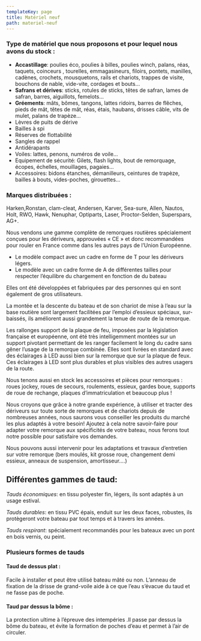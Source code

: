 ```yaml
---
templateKey: page
title: Matériel neuf
path: materiel-neuf
---
```

### Type de matériel que nous proposons et pour lequel nous avons du stock :

* **Accastillage**: poulies éco, poulies à billes, poulies winch, palans, réas, taquets, coinceurs , tourelles, emmagasineurs, filoirs, pontets, manilles, cadènes, crochets, mousquetons, rails et chariots, trappes de visite, bouchons de nable, vide-vite, cordages et bouts…
* **Safrans et dérives**: sticks, rotules de sticks, têtes de safran, lames de safran, barres, aiguillots, femelots…
* **Gréements**: mâts, bômes, tangons, lattes ridoirs, barres de flêches, pieds de mât, têtes de mât, réas, étais, haubans, drisses câble, vits de mulet, palans de trapèze…
* Lèvres de puits de dérive
* Bailles à spi
* Réserves de flottabilité
* Sangles de rappel
* Antidérapants
* Voiles: lattes, penons, numéros de voile…
* Equipement de sécurité: Gilets, flash lights, bout de remorquage, écopes, échelles, mouillages, pagaies…
* Accessoires: bidons étanches, démanilleurs, ceintures de trapèze, bailles à bouts, vides-poches, girouettes…

### Marques distribuées :

Harken,Ronstan, clam-cleat, Andersen, Karver, Sea-sure, Allen, Nautos, Holt, RWO, Hawk, Nenuphar, Optiparts, Laser, Proctor-Selden, Superspars, AG+.

Nous vendons une gamme complète de remorques routières spécialement conçues pour les dériveurs, approuvées « CE » et donc recommandées pour rouler en France comme dans les autres pays de l’Union Européenne.

* Le modèle compact avec un cadre en forme de T pour les dériveurs légers.
* Le modèle avec un cadre forme de A de différentes tailles pour respecter l’équilibre du chargement en fonction de du bateau

Elles ont été développées et fabriquées par des personnes qui en sont également de gros utilisateurs.

La montée et la descente du bateau et de son chariot de mise à l’eau sur la base routière sont largement facilitées par l’emploi d’essieux spéciaux, sur-baissés, ils améliorent aussi grandement la tenue de route de la remorque.

Les rallonges support de la plaque de feu, imposées par la législation française et européenne, ont été très intelligemment montées sur un support pivotant permettant de les ranger facilement le long du cadre sans gêner l’usage de la remorque combinée. Elles sont livrées en standard avec des éclairages à LED aussi bien sur la remorque que sur la plaque de feux. Ces éclairages à LED sont plus durables et plus visibles des autres usagers de la route.

Nous tenons aussi en stock les accessoires et pièces pour remorques : roues jockey, roues de secours, roulements, essieux, gardes boue, supports de roue de rechange, plaques d’immatriculation et beaucoup plus !

Nous croyons que grâce à notre grande expérience, à utiliser et tracter des dériveurs sur toute sorte de remorques et de chariots depuis de nombreuses années, nous saurons vous conseiller les produits du marché les plus adaptés à votre besoin! Ajoutez à cela notre savoir-faire pour adapter votre remorque aux spécificités de votre bateau, nous ferons tout notre possible pour satisfaire vos demandes.

Nous pouvons aussi intervenir pour les adaptations et travaux d’entretien sur votre remorque (bers moulés, kit grosse roue, changement demi essieux, anneaux de suspension, amortisseur….)

## Différentes gammes de taud:

*Tauds économiques*:  en tissu polyester fin, légers, ils sont adaptés à un usage estival.

*Tauds durables*: en tissu PVC épais, enduit sur les deux faces, robustes, ils protègeront votre bateau par tout temps et à travers les années.

*Tauds respirant*: spécialement recommandés pour les bateaux avec un pont en bois vernis, ou peint.

### Plusieurs formes de tauds

#### Taud de dessus plat :

Facile à installer et peut être utilisé bateau mâté ou non. L’anneau de fixation de la drisse de grand-voile aide à ce que l’eau s’évacue du taud et ne fasse pas de poche.

#### Taud par dessus la bôme :

La protection ultime à l’épreuve des intempéries .Il passe par dessus la bôme du bateau, et évite la formation de poches d’eau et permet à l’air de circuler.
